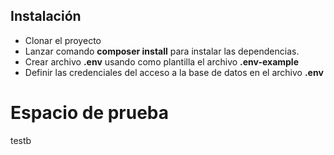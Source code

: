 ## Instalación

-   Clonar el proyecto
-   Lanzar comando **composer install** para instalar las dependencias.
-   Crear archivo **.env** usando como plantilla el archivo **.env-example**
-   Definir las credenciales del acceso a la base de datos en el archivo **.env**

# **Espacio de prueba**

testb
